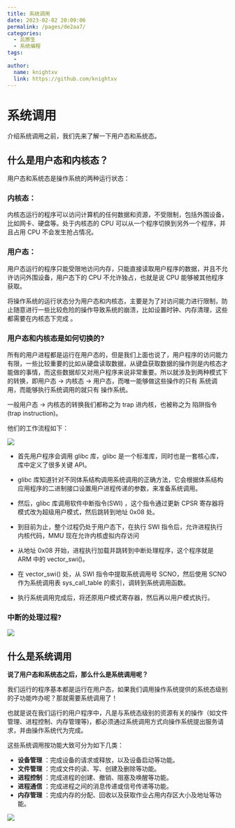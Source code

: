 ```yaml
---
title: 系统调用
date: 2023-02-02 20:09:06
permalink: /pages/de2aa7/
categories:
  - 云原生
  - 系统编程
tags:
  - 
author: 
  name: knightxv
  link: https://github.com/knightxv
---
```

# 系统调用

介绍系统调用之前，我们先来了解一下用户态和系统态。

## 什么是用户态和内核态？

用户态和系统态是操作系统的两种运行状态：

### 内核态：

内核态运行的程序可以访问计算机的任何数据和资源，不受限制，包括外围设备，比如网卡、硬盘等。处于内核态的 CPU 可以从一个程序切换到另外一个程序，并且占用 CPU 不会发生抢占情况。

### 用户态：

用户态运行的程序只能受限地访问内存，只能直接读取用户程序的数据，并且不允许访问外围设备，用户态下的 CPU 不允许独占，也就是说 CPU 能够被其他程序获取。

将操作系统的运行状态分为用户态和内核态，主要是为了对访问能力进行限制，防止随意进行一些比较危险的操作导致系统的崩溃，比如设置时钟、内存清理，这些都需要在内核态下完成 。

### 用户态和内核态是如何切换的?

所有的用户进程都是运行在用户态的，但是我们上面也说了，用户程序的访问能力有限，一些比较重要的比如从硬盘读取数据，从键盘获取数据的操作则是内核态才能做的事情，而这些数据却又对用户程序来说非常重要。所以就涉及到两种模式下的转换，即用户态 -> 内核态 -> 用户态，而唯一能够做这些操作的只有 系统调用，而能够执行系统调用的就只有 操作系统。

一般用户态 -> 内核态的转换我们都称之为 trap 进内核，也被称之为 陷阱指令(trap instruction)。

他们的工作流程如下：

![](https://cdn.statically.io/gh/knightxv/image-hosting@master/20230202/xt-7.61s447vujm80.webp)

-   首先用户程序会调用 glibc 库，glibc 是一个标准库，同时也是一套核心库，库中定义了很多关键 API。

-   glibc 库知道针对不同体系结构调用系统调用的正确方法，它会根据体系结构应用程序的二进制接口设置用户进程传递的参数，来准备系统调用。

-   然后，glibc 库调用软件中断指令(SWI) ，这个指令通过更新 CPSR 寄存器将模式改为超级用户模式，然后跳转到地址 0x08 处。

-   到目前为止，整个过程仍处于用户态下，在执行 SWI 指令后，允许进程执行内核代码，MMU 现在允许内核虚拟内存访问

-   从地址 0x08 开始，进程执行加载并跳转到中断处理程序，这个程序就是 ARM 中的 vector_swi()。

-   在 vector_swi() 处，从 SWI 指令中提取系统调用号 SCNO，然后使用 SCNO 作为系统调用表 sys_call_table 的索引，调转到系统调用函数。

-   执行系统调用完成后，将还原用户模式寄存器，然后再以用户模式执行。

### 中断的处理过程?

![](https://cdn.statically.io/gh/knightxv/image-hosting@master/20230202/xt-8.2xqmuttlx220.webp)

## 什么是系统调用

**说了用户态和系统态之后，那么什么是系统调用呢？**

我们运行的程序基本都是运行在用户态，如果我们调用操作系统提供的系统态级别的子功能咋办呢？那就需要系统调用了！

也就是说在我们运行的用户程序中，凡是与系统态级别的资源有关的操作（如文件管理、进程控制、内存管理等)，都必须通过系统调用方式向操作系统提出服务请求，并由操作系统代为完成。

这些系统调用按功能大致可分为如下几类：

-   **设备管理** ：完成设备的请求或释放，以及设备启动等功能。
-   **文件管理** ：完成文件的读、写、创建及删除等功能。
-   **进程控制** ：完成进程的创建、撤销、阻塞及唤醒等功能。
-   **进程通信** ：完成进程之间的消息传递或信号传递等功能。
-   **内存管理** ：完成内存的分配、回收以及获取作业占用内存区大小及地址等功能。

![](https://cdn.statically.io/gh/knightxv/image-hosting@master/20230202/xt-9.6flni9f8lug0.webp)

